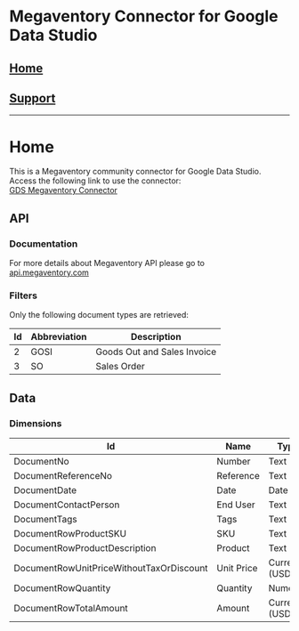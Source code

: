 # Megaventory Connector for Google Data Studio

## [Home](https://szzsa.github.io/megaventory-connector)
## [Support](https://szzsa.github.io/megaventory-connector/support)
______________________________________
# Home
This is a Megaventory community connector for Google Data Studio.<br>
Access the following link to use the connector:<br>
[GDS Megaventory Connector](https://datastudio.google.com/datasources/create?connectorId=AKfycbzZsRGJjR_8HaHN8lrOevw4vc_iu6Xpd0cWkrx9LWA)
## API
### Documentation
For more details about Megaventory API please go to <br>
[api.megaventory.com](https://api.megaventory.com)
### Filters
Only the following document types are retrieved:
<table>
  <thead>
    <th>Id</th>
    <th>Abbreviation</th>
    <th>Description</th>
  </thead>
  <tr>
    <td>2</td>
    <td>GOSI</td>
    <td>Goods Out and Sales Invoice</td>
  </tr>
  <tr>
    <td>3</td>
    <td>SO</td>
    <td>Sales Order</td>
  </tr>
</table>

## Data

### Dimensions
<table>
  <thead>
    <th>Id</th>
    <th>Name</th>
    <th>Type</th>
  </thead>
  <tr>
    <td>DocumentNo</td>
    <td>Number</td>
    <td>Text</td>
  </tr>
  <tr>
    <td>DocumentReferenceNo</td>
    <td>Reference</td>
    <td>Text</td>
  </tr>
  <tr>
    <td>DocumentDate</td>
    <td>Date</td>
    <td>Date</td>
  </tr>
  <tr>
    <td>DocumentContactPerson</td>
    <td>End User</td>
    <td>Text</td>
  </tr>
  <tr>
    <td>DocumentTags</td>
    <td>Tags</td>
    <td>Text</td>
  </tr>
  <tr>
    <td>DocumentRowProductSKU</td>
    <td>SKU</td>
    <td>Text</td>
  </tr>
  <tr>
    <td>DocumentRowProductDescription</td>
    <td>Product</td>
    <td>Text</td>
  </tr>
  <tr>
    <td>DocumentRowUnitPriceWithoutTaxOrDiscount</td>
    <td>Unit Price</td>
    <td>Currency (USD)</td>
  </tr>
  <tr>
    <td>DocumentRowQuantity</td>
    <td>Quantity</td>
    <td>Numeric</td>
  </tr>
  <tr>
    <td>DocumentRowTotalAmount</td>
    <td>Amount</td>
    <td>Currency (USD)</td>
  </tr>
</table>
